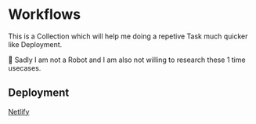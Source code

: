 # Workflows

This is a Collection which will help me doing a repetive Task much quicker like Deployment.

🙂 Sadly I am not a Robot and I am also not willing to research these 1 time usecases.

## Deployment

[Netlify](deployment/Netlify.md)
